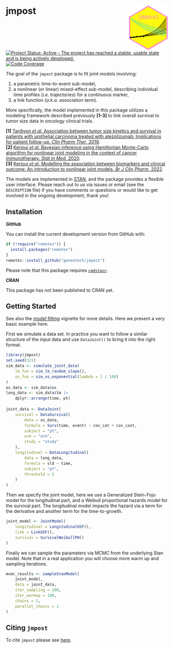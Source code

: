 
<!-- markdownlint-disable-file -->
<!-- README.md needs to be generated from README.Rmd. Please edit that file -->

# jmpost <a href="https://genentech.github.io/jmpost"><img src="man/figures/logo.png" align="right" height="139" /></a>

<!-- badges: start -->

[![Project Status: Active – The project has reached a stable, usable
state and is being actively
developed.](https://www.repostatus.org/badges/latest/wip.svg)](https://www.repostatus.org/#wip)
[![Code
Coverage](https://raw.githubusercontent.com/genentech/jmpost/_xml_coverage_reports/data/main/badge.svg)](https://raw.githubusercontent.com/genentech/jmpost/_xml_coverage_reports/data/main/coverage.xml)
<!-- badges: end -->  

The goal of the `jmpost` package is to fit joint models involving:

1.  a parametric time-to-event sub-model,
2.  a nonlinear (or linear) mixed-effect sub-model, describing
    individual time profiles (*i.e.* trajectories) for a continuous
    marker,
3.  a link function (*a.k.a.* association term).

More specifically, the model implemented in this package utilizes a
modeling framework described previously **\[1-3\]** to link overall
survival to tumor size data in oncology clinical trials.

**\[1\]** [Tardivon *et al.* Association between tumor size kinetics and
survival in patients with urothelial carcinoma treated with
atezolizumab: Implications for patient follow-up. *Clin Pharm Ther*,
2019](https://doi.org/10.1002/cpt.1450).  
**\[2\]** [Kerioui *et al.* Bayesian inference using Hamiltonian
Monte-Carlo algorithm for nonlinear joint modeling in the context of
cancer immunotherapy. *Stat in Med*,
2020](https://doi.org/10.1002/sim.8756).  
**\[3\]** [Kerioui *et al.* Modelling the association between biomarkers
and clinical outcome: An introduction to nonlinear joint models. *Br J
Clin Pharm*, 2022](https://doi.org/10.1111/bcp.15200).

The models are implemented in [STAN](https://mc-stan.org/), and the
package provides a flexible user interface. Please reach out to us via
issues or email (see the `DESCRIPTION` file) if you have comments or
questions or would like to get involved in the ongoing development,
thank you!

## Installation

**GitHub**

You can install the current development version from GitHub with:

``` r
if (!require("remotes")) {
  install.packages("remotes")
}
remotes::install_github("genentech/jmpost")
```

Please note that this package requires
[`cmdstanr`](https://mc-stan.org/cmdstanr/).

**CRAN**

This package has not been published to CRAN yet.

## Getting Started

See also the [model
fitting](https://genentech.github.io/jmpost/main/articles/model_fitting.html)
vignette for more details. Here we present a very basic example here.

First we simulate a data set. In practice you want to follow a similar
structure of the input data and use `DataJoint()` to bring it into the
right format.

``` r
library(jmpost)
set.seed(321)
sim_data <- simulate_joint_data(
    lm_fun = sim_lm_random_slope(),
    os_fun = sim_os_exponential(lambda = 1 / 100)
)
os_data <- sim_data$os
long_data <- sim_data$lm |>
    dplyr::arrange(time, pt)

joint_data <- DataJoint(
    survival = DataSurvival(
        data = os_data,
        formula = Surv(time, event) ~ cov_cat + cov_cont,
        subject = "pt",
        arm = "arm",
        study = "study"
    ),
    longitudinal = DataLongitudinal(
        data = long_data,
        formula = sld ~ time,
        subject = "pt",
        threshold = 5
    )
)
```

Then we specify the joint model, here we use a Generalized Stein-Fojo
model for the longitudinal part, and a Weibull proportional hazards
model for the survival part. The longitudinal model impacts the hazard
via a term for the derivative and another term for the time-to-growth.

``` r
joint_model <- JointModel(
    longitudinal = LongitudinalGSF(),
    link = LinkGSF(),
    survival = SurvivalWeibullPH()
)
```

Finally we can sample the parameters via MCMC from the underlying Stan
model. Note that in a real application you will choose more warm up and
sampling iterations.

``` r
mcmc_results <- sampleStanModel(
    joint_model,
    data = joint_data,
    iter_sampling = 100,
    iter_warmup = 100,
    chains = 1,
    parallel_chains = 1
)
```

## Citing `jmpost`

To cite `jmpost` please see
[here](https://genentech.github.io/jmpost/main/authors.html#citation).

